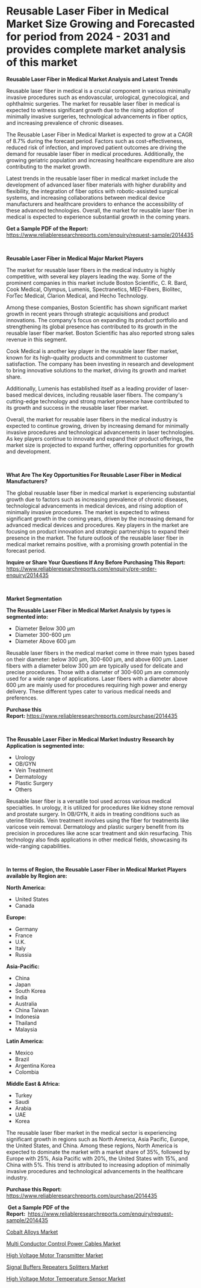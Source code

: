 <p><h1>Reusable Laser Fiber in Medical Market Size Growing and Forecasted for period from 2024 - 2031 and provides complete market analysis of this market</h1></p><p><strong>Reusable Laser Fiber in Medical Market Analysis and Latest Trends</strong></p>
<p><p>Reusable laser fiber in medical is a crucial component in various minimally invasive procedures such as endovascular, urological, gynecological, and ophthalmic surgeries. The market for reusable laser fiber in medical is expected to witness significant growth due to the rising adoption of minimally invasive surgeries, technological advancements in fiber optics, and increasing prevalence of chronic diseases.</p><p>The Reusable Laser Fiber in Medical Market is expected to grow at a CAGR of 8.7% during the forecast period. Factors such as cost-effectiveness, reduced risk of infection, and improved patient outcomes are driving the demand for reusable laser fiber in medical procedures. Additionally, the growing geriatric population and increasing healthcare expenditure are also contributing to the market growth.</p><p>Latest trends in the reusable laser fiber in medical market include the development of advanced laser fiber materials with higher durability and flexibility, the integration of fiber optics with robotic-assisted surgical systems, and increasing collaborations between medical device manufacturers and healthcare providers to enhance the accessibility of these advanced technologies. Overall, the market for reusable laser fiber in medical is expected to experience substantial growth in the coming years.</p></p>
<p><strong>Get a Sample PDF of the Report:&nbsp;</strong> <a href="https://www.reliableresearchreports.com/enquiry/request-sample/2014435">https://www.reliableresearchreports.com/enquiry/request-sample/2014435</a></p>
<p>&nbsp;</p>
<p><strong>Reusable Laser Fiber in Medical Major Market Players</strong></p>
<p><p>The market for reusable laser fibers in the medical industry is highly competitive, with several key players leading the way. Some of the prominent companies in this market include Boston Scientific, C. R. Bard, Cook Medical, Olympus, Lumenis, Spectranetics, MED-Fibers, Biolitec, ForTec Medical, Clarion Medical, and Hecho Technology.</p><p>Among these companies, Boston Scientific has shown significant market growth in recent years through strategic acquisitions and product innovations. The company's focus on expanding its product portfolio and strengthening its global presence has contributed to its growth in the reusable laser fiber market. Boston Scientific has also reported strong sales revenue in this segment.</p><p>Cook Medical is another key player in the reusable laser fiber market, known for its high-quality products and commitment to customer satisfaction. The company has been investing in research and development to bring innovative solutions to the market, driving its growth and market share.</p><p>Additionally, Lumenis has established itself as a leading provider of laser-based medical devices, including reusable laser fibers. The company's cutting-edge technology and strong market presence have contributed to its growth and success in the reusable laser fiber market.</p><p>Overall, the market for reusable laser fibers in the medical industry is expected to continue growing, driven by increasing demand for minimally invasive procedures and technological advancements in laser technologies. As key players continue to innovate and expand their product offerings, the market size is projected to expand further, offering opportunities for growth and development.</p></p>
<p>&nbsp;</p>
<p><strong>What Are The Key Opportunities For Reusable Laser Fiber in Medical Manufacturers?</strong></p>
<p><p>The global reusable laser fiber in medical market is experiencing substantial growth due to factors such as increasing prevalence of chronic diseases, technological advancements in medical devices, and rising adoption of minimally invasive procedures. The market is expected to witness significant growth in the coming years, driven by the increasing demand for advanced medical devices and procedures. Key players in the market are focusing on product innovation and strategic partnerships to expand their presence in the market. The future outlook of the reusable laser fiber in medical market remains positive, with a promising growth potential in the forecast period.</p></p>
<p><strong>Inquire or Share Your Questions If Any Before Purchasing This Report:</strong> <a href="https://www.reliableresearchreports.com/enquiry/pre-order-enquiry/2014435">https://www.reliableresearchreports.com/enquiry/pre-order-enquiry/2014435</a></p>
<p>&nbsp;</p>
<p><strong>Market Segmentation</strong></p>
<p><strong>The Reusable Laser Fiber in Medical Market Analysis by types is segmented into:</strong></p>
<p><ul><li>Diameter Below 300 μm</li><li>Diameter 300-600 μm</li><li>Diameter Above 600 μm</li></ul></p>
<p><p>Reusable laser fibers in the medical market come in three main types based on their diameter: below 300 μm, 300-600 μm, and above 600 μm. Laser fibers with a diameter below 300 μm are typically used for delicate and precise procedures. Those with a diameter of 300-600 μm are commonly used for a wide range of applications. Laser fibers with a diameter above 600 μm are mainly used for procedures requiring high power and energy delivery. These different types cater to various medical needs and preferences.</p></p>
<p><strong>Purchase this Report:&nbsp;</strong><a href="https://www.reliableresearchreports.com/purchase/2014435">https://www.reliableresearchreports.com/purchase/2014435</a></p>
<p>&nbsp;</p>
<p><strong>The Reusable Laser Fiber in Medical Market Industry Research by Application is segmented into:</strong></p>
<p><ul><li>Urology</li><li>OB/GYN</li><li>Vein Treatment</li><li>Dermatology</li><li>Plastic Surgery</li><li>Others</li></ul></p>
<p><p>Reusable laser fiber is a versatile tool used across various medical specialties. In urology, it is utilized for procedures like kidney stone removal and prostate surgery. In OB/GYN, it aids in treating conditions such as uterine fibroids. Vein treatment involves using the fiber for treatments like varicose vein removal. Dermatology and plastic surgery benefit from its precision in procedures like acne scar treatment and skin resurfacing. This technology also finds applications in other medical fields, showcasing its wide-ranging capabilities.</p></p>
<p>&nbsp;</p>
<p><strong>In terms of Region, the Reusable Laser Fiber in Medical Market Players available by Region are:</strong></p>
<p>
    <p> <strong> North America: </strong>
        <ul>
            <li>United States</li>
            <li>Canada</li>
        </ul>
        </p> 
    <p> <strong> Europe: </strong>
        <ul>
            <li>Germany</li>
            <li>France</li>
            <li>U.K.</li>
            <li>Italy</li>
            <li>Russia</li>
        </ul>
        </p> 
    <p> <strong> Asia-Pacific: </strong>
        <ul>
            <li>China</li>
            <li>Japan</li>
            <li>South Korea</li>
            <li>India</li>
            <li>Australia</li>
            <li>China Taiwan</li>
            <li>Indonesia</li>
            <li>Thailand</li>
            <li>Malaysia</li>
        </ul>
        </p> 
    <p> <strong> Latin America: </strong>
        <ul>
            <li>Mexico</li>
            <li>Brazil</li>
            <li>Argentina Korea</li>
            <li>Colombia</li>
        </ul>
        </p> 
    <p> <strong> Middle East & Africa: </strong>
        <ul>
            <li>Turkey</li>
            <li>Saudi</li>
            <li>Arabia</li>
            <li>UAE</li>
            <li>Korea</li>
        </ul>
    </p>
    </p>
<p><p>The reusable laser fiber market in the medical sector is experiencing significant growth in regions such as North America, Asia Pacific, Europe, the United States, and China. Among these regions, North America is expected to dominate the market with a market share of 35%, followed by Europe with 25%, Asia Pacific with 20%, the United States with 15%, and China with 5%. This trend is attributed to increasing adoption of minimally invasive procedures and technological advancements in the healthcare industry.</p></p>
<p><strong>Purchase this Report: </strong><a href="https://www.reliableresearchreports.com/purchase/2014435">https://www.reliableresearchreports.com/purchase/2014435</a></p>
<p>&nbsp;<strong>Get a Sample PDF of the Report:&nbsp;&nbsp;</strong><a href="https://www.reliableresearchreports.com/enquiry/request-sample/2014435">https://www.reliableresearchreports.com/enquiry/request-sample/2014435</a></p>
<p><strong></strong></p>
<p><p><a href="https://view.publitas.com/reportprime-1/cobalt-alloys-market-furnish-information-about-market-size-market-share-market-dynamics-and-projections-spanning-from-2024-to-2031/">Cobalt Alloys Market</a></p><p><a href="https://github.com/jj19131/Market-Research-Report-List-1/blob/main/multi-conductor-control-power-cables-market.md">Multi Conductor Control Power Cables Market</a></p><p><a href="https://extreme-scabiosa-c81.notion.site/High-Voltage-Motor-Transmitter-Market-Size-Market-Trends-and-Growth-Outlook-forecasted-for-period--1567a23350f04e48827d93587d02071b">High Voltage Motor Transmitter Market</a></p><p><a href="https://github.com/jodemen/Market-Research-Report-List-1/blob/main/signal-buffers-repeaters-splitters-market.md">Signal Buffers Repeaters Splitters Market</a></p><p><a href="https://adventurous-uranium-ef9.notion.site/High-Voltage-Motor-Temperature-Sensor-Market-Research-Report-Forecasted-for-Period-from-2024-2031-adbf008a53ef451cb426319122015e6a">High Voltage Motor Temperature Sensor Market</a></p></p>